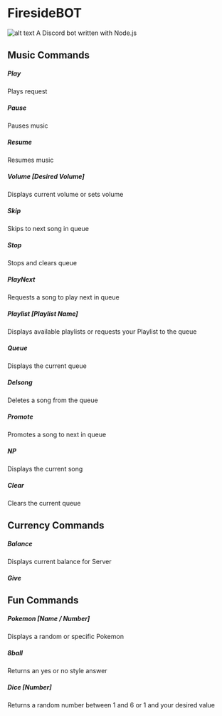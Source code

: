# FiresideBOT
![alt text](https://i.imgur.com/efYsW7T.png)
A Discord bot written with Node.js

## Music Commands

##### Play <Search>
Plays request

##### Pause
Pauses music

##### Resume
Resumes music

##### Volume [Desired Volume]
Displays current volume or sets volume

##### Skip
Skips to next song in queue

##### Stop
Stops and clears queue

##### PlayNext <Search>
Requests a song to play next in queue

##### Playlist [Playlist Name]
Displays available playlists or requests your Playlist to the queue

##### Queue
Displays the current queue

##### Delsong <Queue Value>
Deletes a song from the queue

##### Promote <Queue Value>
Promotes a song to next in queue

##### NP
Displays the current song

##### Clear
Clears the current queue


## Currency Commands

##### Balance
Displays current balance for Server

##### Give <Desired Recipient> <Amount>


## Fun Commands

##### Pokemon [Name / Number]
Displays a random or specific Pokemon

##### 8ball <Question>
Returns an yes or no style answer

##### Dice [Number]
Returns a random number between 1 and 6 or 1 and your desired value
